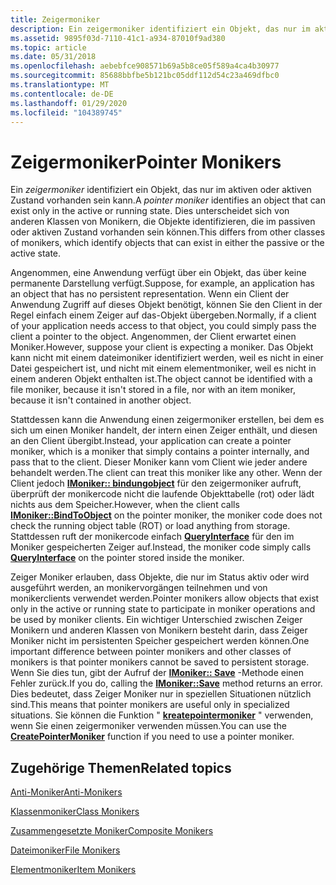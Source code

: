 ```yaml
---
title: Zeigermoniker
description: Ein zeigermoniker identifiziert ein Objekt, das nur im aktiven oder aktiven Zustand vorhanden sein kann. Dies unterscheidet sich von anderen Klassen von Monikern, die Objekte identifizieren, die im passiven oder aktiven Zustand vorhanden sein können.
ms.assetid: 9895f03d-7110-41c1-a934-87010f9ad380
ms.topic: article
ms.date: 05/31/2018
ms.openlocfilehash: aebebfce908571b69a5b8ce05f589a4ca4b30977
ms.sourcegitcommit: 85688bbfbe5b121bc05ddf112d54c23a469dfbc0
ms.translationtype: MT
ms.contentlocale: de-DE
ms.lasthandoff: 01/29/2020
ms.locfileid: "104389745"
---
```

# <a name="pointer-monikers"></a><span data-ttu-id="dbdda-104">Zeigermoniker</span><span class="sxs-lookup"><span data-stu-id="dbdda-104">Pointer Monikers</span></span>

<span data-ttu-id="dbdda-105">Ein *zeigermoniker* identifiziert ein Objekt, das nur im aktiven oder aktiven Zustand vorhanden sein kann.</span><span class="sxs-lookup"><span data-stu-id="dbdda-105">A *pointer moniker* identifies an object that can exist only in the active or running state.</span></span> <span data-ttu-id="dbdda-106">Dies unterscheidet sich von anderen Klassen von Monikern, die Objekte identifizieren, die im passiven oder aktiven Zustand vorhanden sein können.</span><span class="sxs-lookup"><span data-stu-id="dbdda-106">This differs from other classes of monikers, which identify objects that can exist in either the passive or the active state.</span></span>

<span data-ttu-id="dbdda-107">Angenommen, eine Anwendung verfügt über ein Objekt, das über keine permanente Darstellung verfügt.</span><span class="sxs-lookup"><span data-stu-id="dbdda-107">Suppose, for example, an application has an object that has no persistent representation.</span></span> <span data-ttu-id="dbdda-108">Wenn ein Client der Anwendung Zugriff auf dieses Objekt benötigt, können Sie den Client in der Regel einfach einem Zeiger auf das-Objekt übergeben.</span><span class="sxs-lookup"><span data-stu-id="dbdda-108">Normally, if a client of your application needs access to that object, you could simply pass the client a pointer to the object.</span></span> <span data-ttu-id="dbdda-109">Angenommen, der Client erwartet einen Moniker.</span><span class="sxs-lookup"><span data-stu-id="dbdda-109">However, suppose your client is expecting a moniker.</span></span> <span data-ttu-id="dbdda-110">Das Objekt kann nicht mit einem dateimoniker identifiziert werden, weil es nicht in einer Datei gespeichert ist, und nicht mit einem elementmoniker, weil es nicht in einem anderen Objekt enthalten ist.</span><span class="sxs-lookup"><span data-stu-id="dbdda-110">The object cannot be identified with a file moniker, because it isn't stored in a file, nor with an item moniker, because it isn't contained in another object.</span></span>

<span data-ttu-id="dbdda-111">Stattdessen kann die Anwendung einen zeigermoniker erstellen, bei dem es sich um einen Moniker handelt, der intern einen Zeiger enthält, und diesen an den Client übergibt.</span><span class="sxs-lookup"><span data-stu-id="dbdda-111">Instead, your application can create a pointer moniker, which is a moniker that simply contains a pointer internally, and pass that to the client.</span></span> <span data-ttu-id="dbdda-112">Dieser Moniker kann vom Client wie jeder andere behandelt werden.</span><span class="sxs-lookup"><span data-stu-id="dbdda-112">The client can treat this moniker like any other.</span></span> <span data-ttu-id="dbdda-113">Wenn der Client jedoch [**IMoniker:: bindungobject**](/windows/desktop/api/ObjIdl/nf-objidl-imoniker-bindtoobject) für den zeigermoniker aufruft, überprüft der monikercode nicht die laufende Objekttabelle (rot) oder lädt nichts aus dem Speicher.</span><span class="sxs-lookup"><span data-stu-id="dbdda-113">However, when the client calls [**IMoniker::BindToObject**](/windows/desktop/api/ObjIdl/nf-objidl-imoniker-bindtoobject) on the pointer moniker, the moniker code does not check the running object table (ROT) or load anything from storage.</span></span> <span data-ttu-id="dbdda-114">Stattdessen ruft der monikercode einfach [**QueryInterface**](/windows/desktop/api/Unknwn/nf-unknwn-iunknown-queryinterface(q)) für den im Moniker gespeicherten Zeiger auf.</span><span class="sxs-lookup"><span data-stu-id="dbdda-114">Instead, the moniker code simply calls [**QueryInterface**](/windows/desktop/api/Unknwn/nf-unknwn-iunknown-queryinterface(q)) on the pointer stored inside the moniker.</span></span>

<span data-ttu-id="dbdda-115">Zeiger Moniker erlauben, dass Objekte, die nur im Status aktiv oder wird ausgeführt werden, an monikervorgängen teilnehmen und von monikerclients verwendet werden.</span><span class="sxs-lookup"><span data-stu-id="dbdda-115">Pointer monikers allow objects that exist only in the active or running state to participate in moniker operations and be used by moniker clients.</span></span> <span data-ttu-id="dbdda-116">Ein wichtiger Unterschied zwischen Zeiger Monikern und anderen Klassen von Monikern besteht darin, dass Zeiger Moniker nicht im persistenten Speicher gespeichert werden können.</span><span class="sxs-lookup"><span data-stu-id="dbdda-116">One important difference between pointer monikers and other classes of monikers is that pointer monikers cannot be saved to persistent storage.</span></span> <span data-ttu-id="dbdda-117">Wenn Sie dies tun, gibt der Aufruf der [**IMoniker:: Save**](/windows/desktop/api/ObjIdl/nf-objidl-ipersiststream-save) -Methode einen Fehler zurück.</span><span class="sxs-lookup"><span data-stu-id="dbdda-117">If you do, calling the [**IMoniker::Save**](/windows/desktop/api/ObjIdl/nf-objidl-ipersiststream-save) method returns an error.</span></span> <span data-ttu-id="dbdda-118">Dies bedeutet, dass Zeiger Moniker nur in speziellen Situationen nützlich sind.</span><span class="sxs-lookup"><span data-stu-id="dbdda-118">This means that pointer monikers are useful only in specialized situations.</span></span> <span data-ttu-id="dbdda-119">Sie können die Funktion " [**kreatepointermoniker**](/windows/desktop/api/Objbase/nf-objbase-createpointermoniker) " verwenden, wenn Sie einen zeigermoniker verwenden müssen.</span><span class="sxs-lookup"><span data-stu-id="dbdda-119">You can use the [**CreatePointerMoniker**](/windows/desktop/api/Objbase/nf-objbase-createpointermoniker) function if you need to use a pointer moniker.</span></span>

## <a name="related-topics"></a><span data-ttu-id="dbdda-120">Zugehörige Themen</span><span class="sxs-lookup"><span data-stu-id="dbdda-120">Related topics</span></span>

<dl> <dt>

[<span data-ttu-id="dbdda-121">Anti-Moniker</span><span class="sxs-lookup"><span data-stu-id="dbdda-121">Anti-Monikers</span></span>](anti-monikers.md)
</dt> <dt>

[<span data-ttu-id="dbdda-122">Klassenmoniker</span><span class="sxs-lookup"><span data-stu-id="dbdda-122">Class Monikers</span></span>](class-monikers.md)
</dt> <dt>

[<span data-ttu-id="dbdda-123">Zusammengesetzte Moniker</span><span class="sxs-lookup"><span data-stu-id="dbdda-123">Composite Monikers</span></span>](composite-monikers.md)
</dt> <dt>

[<span data-ttu-id="dbdda-124">Dateimoniker</span><span class="sxs-lookup"><span data-stu-id="dbdda-124">File Monikers</span></span>](file-monikers.md)
</dt> <dt>

[<span data-ttu-id="dbdda-125">Elementmoniker</span><span class="sxs-lookup"><span data-stu-id="dbdda-125">Item Monikers</span></span>](item-monikers.md)
</dt> </dl>

 

 




